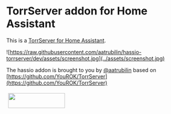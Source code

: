 # TorrServer addon for Home Assistant

This is a [TorrServer for Home Assistant](https://github.com/aatrubilin/hassio-torrserver).

![https://raw.githubusercontent.com/aatrubilin/hassio-torrserver/dev/assets/screenshot.jpg](../assets/screenshot.jpg)

The hassio addon is brought to you by [@aatrubilin](https://github.com/aatrubilin) based on [https://github.com/YouROK/TorrServer](https://github.com/YouROK/TorrServer)

[<img src="https://raw.githubusercontent.com/aatrubilin/hassio-torrserver/dev/images/bmc-button.svg" width=150 height=40 style="margin: 5px"/>](https://www.tinkoff.ru/cf/4XGa2r5t6OW)
